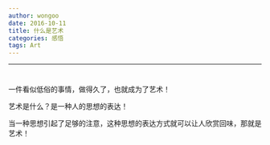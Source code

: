 ```yaml
---
author: wongoo
date: 2016-10-11
title: 什么是艺术
categories: 感悟
tags: Art
---
```

---
# 

一件看似低俗的事情，做得久了，也就成为了艺术！

艺术是什么？是一种人的思想的表达！

当一种思想引起了足够的注意，这种思想的表达方式就可以让人欣赏回味，那就是艺术！ 


